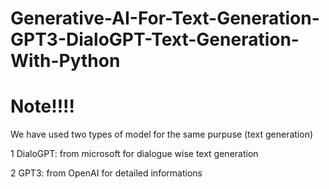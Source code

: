 # Generative-AI-For-Text-Generation-GPT3-DialoGPT-Text-Generation-With-Python


# Note!!!!

We have used two types of model for the same purpuse (text generation)

1 DialoGPT: from microsoft for dialogue wise text generation

2 GPT3: from OpenAI for detailed informations
